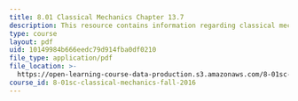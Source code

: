 ```yaml
---
title: 8.01 Classical Mechanics Chapter 13.7
description: This resource contains information regarding classical mechanics.
type: course
layout: pdf
uid: 10149984b666eedc79d914fba0df0210
file_type: application/pdf
file_location: >-
  https://open-learning-course-data-production.s3.amazonaws.com/8-01sc-classical-mechanics-fall-2016/10149984b666eedc79d914fba0df0210_MIT8_01F16_chapter13.7.pdf
course_id: 8-01sc-classical-mechanics-fall-2016
---
```

